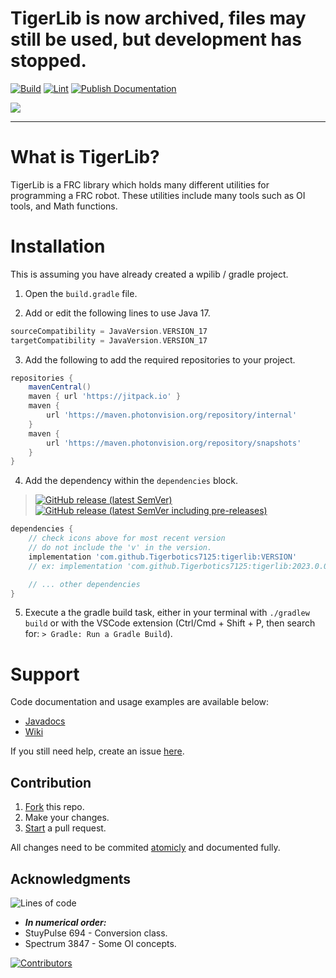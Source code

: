 # TigerLib is now archived, files may still be used, but development has stopped.

[![Build](https://github.com/Tigerbotics7125/TigerLib/actions/workflows/Build.yaml/badge.svg)](https://github.com/Tigerbotics7125/TigerLib/actions/workflows/Build.yaml)
[![Lint](https://github.com/Tigerbotics7125/TigerLib/actions/workflows/Lint.yaml/badge.svg)](https://github.com/Tigerbotics7125/TigerLib/actions/workflows/Lint.yaml)
[![Publish Documentation](https://github.com/Tigerbotics7125/TigerLib/actions/workflows/Documentation.yaml/badge.svg)](https://github.com/Tigerbotics7125/TigerLib/actions/workflows/Documentation.yaml)

[![](https://jitpack.io/v/Tigerbotics7125/tigerlib.svg)](https://jitpack.io/#Tigerbotics7125/tigerlib)

---

# What is TigerLib?
TigerLib is a FRC library which holds many different utilities for programming a FRC robot. These utilities include many tools such as OI tools, and Math functions.

# Installation

This is assuming you have already created a wpilib / gradle project.

1. Open the `build.gradle` file.

2. Add or edit the following lines to use Java 17.
```groovy
sourceCompatibility = JavaVersion.VERSION_17
targetCompatibility = JavaVersion.VERSION_17
```

3. Add the following to add the required repositories to your project.
``` groovy
repositories {
    mavenCentral()
    maven { url 'https://jitpack.io' }
    maven {
        url 'https://maven.photonvision.org/repository/internal'
    }
    maven {
        url 'https://maven.photonvision.org/repository/snapshots'
    }
}
```

4. Add the dependency within the `dependencies` block.
> [![GitHub release (latest SemVer)](https://img.shields.io/github/v/release/tigerbotics7125/tigerlib?color=00aaff&label=Latest%3A)](https://github.com/Tigerbotics7125/TigerLib/releases)
> [![GitHub release (latest SemVer including pre-releases)](https://img.shields.io/github/v/release/tigerbotics7125/tigerlib?color=ffff00&include_prereleases&label=pre-release%3A)](https://github.com/Tigerbotics7125/TigerLib/releases)
```groovy
dependencies {
    // check icons above for most recent version
    // do not include the 'v' in the version.
    implementation 'com.github.Tigerbotics7125:tigerlib:VERSION'
    // ex: implementation 'com.github.Tigerbotics7125:tigerlib:2023.0.0'

    // ... other dependencies
}
```

5. Execute a the gradle build task, either in your terminal with `./gradlew build` or with the VSCode extension (Ctrl/Cmd + Shift + P, then search for: `> Gradle: Run a Gradle Build`).

# Support

Code documentation and usage examples are available below:

* [Javadocs](https://tigerbotics7125.github.io/TigerLib/)
* [Wiki](https://github.com/Tigerbotics7125/TigerLib/wiki)

If you still need help, create an issue [here](https://github.com/Tigerbotics7125/TigerLib/issues/new).

## Contribution

1. [Fork](https://github.com/Tigerbotics7125/TigerLib/fork) this repo.
1. Make your changes.
1. [Start](https://github.com/Tigerbotics7125/TigerLib/compare) a pull request.

All changes need to be commited [atomicly](https://www.freshconsulting.com/insights/blog/atomic-commits/) and documented fully.


## Acknowledgments
![Lines of code](https://img.shields.io/tokei/lines/github/tigerbotics7125/TigerLib?style=plastic)
* ***In numerical order:***
* StuyPulse 694 - Conversion class.
* Spectrum 3847 - Some OI concepts.

[![Contributors](https://contrib.rocks/image?repo=Tigerbotics7125/TigerLib)](https://github.com/Tigerbotics7125/TigerLib/graphs/contributors)
